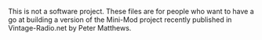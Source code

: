 This is not a software project. These files are for people who want to have a go at building a version of the Mini-Mod project
recently published in Vintage-Radio.net by Peter Matthews.
